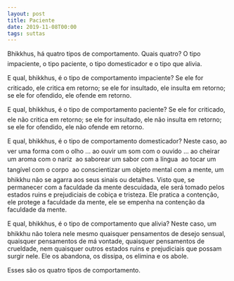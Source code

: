 ```yaml
---
layout: post
title: Paciente
date: 2019-11-08T00:00
tags: suttas
---
```

Bhikkhus, há quatro tipos de comportamento. Quais quatro? O tipo impaciente, o tipo paciente, o tipo domesticador e o tipo que alivia.

E qual, bhikkhus, é o tipo de comportamento impaciente? Se ele for criticado, ele critica em retorno; se ele for insultado, ele insulta em retorno; se ele for ofendido, ele ofende em retorno.

E qual, bhikkhus, é o tipo de comportamento paciente? Se ele for criticado, ele não critica em retorno; se ele for insultado, ele não insulta em retorno; se ele for ofendido, ele não ofende em retorno.

E qual, bhikkhus, é o tipo de comportamento domesticador? Neste caso, ao ver uma forma com o olho ... ao ouvir um som com o ouvido ... ao cheirar um aroma com o nariz  ao saborear um sabor com a língua  ao tocar um tangível com o corpo  ao conscientizar um objeto mental com a mente, um bhikkhu não se agarra aos seus sinais ou detalhes. Visto que, se permanecer com a faculdade da mente descuidada, ele será tomado pelos estados ruins e prejudiciais de cobiça e tristeza. Ele pratica a contenção, ele protege a faculdade da mente, ele se empenha na contenção da faculdade da mente.

E qual, bhikkhus, é o tipo de comportamento que alivia? Neste caso, um bhikkhu não tolera nele mesmo quaisquer pensamentos de desejo sensual, quaisquer pensamentos de má vontade, quaisquer pensamentos de crueldade, nem quaisquer outros estados ruins e prejudiciais que possam surgir nele. Ele os abandona, os dissipa, os elimina e os abole.

Esses são os quatro tipos de comportamento.


